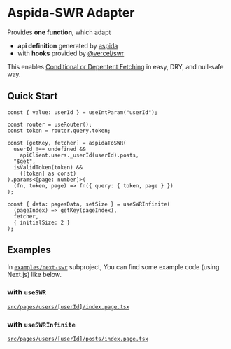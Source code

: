 # Aspida-SWR Adapter

Provides **one function**, which adapt 

- **api definition** generated by [aspida](https://github.com/aspida/aspida) 
- with **hooks** provided by [@vercel/swr](https://github.com/vercel/swr)

This enables [Conditional or Depentent Fetching](https://swr.vercel.app/docs/conditional-fetching) in easy, DRY, and null-safe way.

## Quick Start

```tsx
const { value: userId } = useIntParam("userId");

const router = useRouter();
const token = router.query.token;

const [getKey, fetcher] = aspidaToSWR(
  userId !== undefined &&
    apiClient.users._userId(userId).posts,
  "$get",
  isValidToken(token) &&
    ([token] as const)
).params<[page: number]>(
  (fn, token, page) => fn({ query: { token, page } })
);

const { data: pagesData, setSize } = useSWRInfinite(
  (pageIndex) => getKey(pageIndex),
  fetcher,
  { initialSize: 2 }
);

```

## Examples

In [`examples/next-swr`](examples/next-swr) subproject, You can find some example code (using Next.js) like below.

### with `useSWR`
[`src/pages/users/[userId]/index.page.tsx`](examples/next-swr/src/pages/users/%5BuserId%5D/index.page.tsx)

### with `useSWRInfinite`
[`src/pages/users/[userId]/posts/index.page.tsx`](examples/next-swr/src/pages/users/%5BuserId%5D/posts/index.page.tsx)
